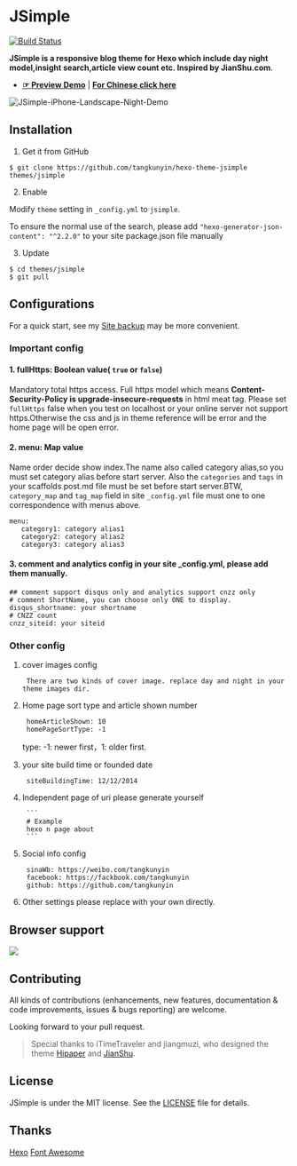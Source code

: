 # JSimple

[![Build Status](https://travis-ci.org/tangkunyin/hexo-theme-jsimple.svg?branch=master)](https://travis-ci.org/tangkunyin/hexo-theme-jsimple)


**JSimple is a responsive blog theme for Hexo which include day night model,insight search,article view count etc. Inspired by JianShu.com**.

- [**☞ Preview Demo**](https://wzguo.github.io) | [**For Chinese click here**](https://github.com/tangkunyin/hexo-theme-jsimple/blob/master/README.zhCN.md)

![JSimple-iPhone-Landscape-Night-Demo](/source/images/JSimple-iPhone-Landscape-Night-Demo.jpg)


<!--more-->

## Installation

 1. Get it from GitHub

 ```shell
 $ git clone https://github.com/tangkunyin/hexo-theme-jsimple themes/jsimple
 ```
 2. Enable

 Modify `theme` setting in `_config.yml` to `jsimple`.
 
 To ensure the normal use of the search, please add `"hexo-generator-json-content": "^2.2.0"` to your site package.json file 
 manually

 3. Update

 ```shell
 $ cd themes/jsimple
 $ git pull
 ```


## Configurations

For a quick start, see my [Site backup](https://github.com/shuoit/blog) may be more convenient.

### Important config

#### 1. fullHttps: Boolean value( `true` or `false`)

Mandatory total https access. Full https model which means **Content-Security-Policy is upgrade-insecure-requests** in html meat tag. Please set `fullHttps` false when you test on localhost or your online server not support https.Otherwise the css and js in theme reference will be error and the home page will be open error.

#### 2. menu: Map value

Name order decide show index.The name also called category alias,so you must set category alias before start server. Also the `categories` and `tags` in your scaffolds post.md file must be set before start server.BTW, `category_map` and `tag_map` field in site `_config.yml` file must one to one correspondence with menus above.

```
menu:
   category1: category alias1
   category2: category alias2
   category3: category alias3
``` 			

#### 3. comment and  analytics config in your site _config.yml, please add them manually.

 ```
 ## comment support disqus only and analytics support cnzz only
 # comment ShortName, you can choose only ONE to display.
 disqus_shortname: your shortname
 # CNZZ count
 cnzz_siteid: your siteid
 ```
   			
### Other config   			

1. cover images config

        There are two kinds of cover image. replace day and night in your theme images dir.

2. Home page sort type and article shown number

		homeArticleShown: 10
		homePageSortType: -1

	type: -1: newer first，1: older first.


3. your site build time or founded date

		siteBuildingTime: 12/12/2014

4. Independent page of uri please generate yourself

		```
		# Example
		hexo n page about
		```

5. Social info config

		sinaWb: https://weibo.com/tangkunyin
		facebook: https://fackbook.com/tangkunyin
		github: https://github.com/tangkunyin


6. Other settings please replace with your own directly.


## Browser support

![](https://raw.githubusercontent.com/iTimeTraveler/hexo-theme-hipaper/master/source/preview/browser-support.png?raw=true)


## Contributing

All kinds of contributions (enhancements, new features, documentation & code improvements, issues & bugs reporting) are welcome.

Looking forward to your pull request.

> Special thanks to iTimeTraveler and jiangmuzi, who designed the theme [Hipaper](https://github.com/iTimeTraveler/hexo-theme-hipaper) and [JianShu](https://github.com/jiangmuzi/jianshu).


## License

JSimple is under the MIT license. See the [LICENSE](https://github.com/tangkunyin/hexo-theme-jsimple/blob/master/LICENSE) file for details.

## Thanks

[Hexo](https://hexo.io)
[Font Awesome](http://fontawesome.io)


